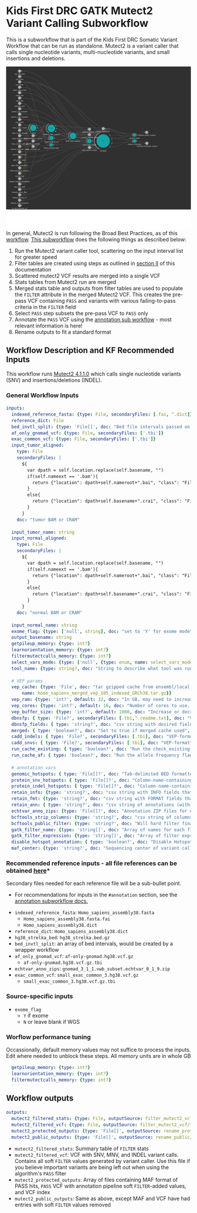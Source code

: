 # Kids First DRC GATK Mutect2 Variant Calling Subworkflow
This is a subworkflow that is part of the Kids First DRC Somatic Variant Workflow that can be run as standalone.
Mutect2 is a variant caller that calls single nucleotide variants, multi-nucleotide variants,  and small insertions and deletions.

![Mutect2 workflow diagram](../docs/kfdrc_mutect2_sub_wf.png)
In general, Mutect2 is run following the Broad Best Practices, as of this [workflow](https://github.com/broadinstitute/gatk/blob/4.1.1.0/scripts/mutect2_wdl/mutect2.wdl).
[This subworkflow](../sub_workflows/kfdrc_mutect2_sub_wf.cwl) does the following things as described below:

1. Run the Mutect2 variant caller tool, scattering on the input interval list for greater speed
1. Filter tables are created using steps as outlined in [section II](https://github.com/broadinstitute/gatk/blob/master/docs/mutect/mutect.pdf) of this documentation
1. Scattered mutect2 VCF results are merged into a single VCF
1. Stats tables from Mutect2 run are merged
1. Merged stats table and outputs from filter tables are used to populate the `FILTER` attribute in the merged Mutect2 VCF. This creates the pre-pass VCF containing `PASS` and variants with various failing-to-pass criteria in the `FILTER` field
1. Select `PASS` step subsets the pre-pass VCF to `PASS` only
1. Annotate the `PASS` VCF using the [annotation sub workflow](kfdrc_annotation_subworkflow.md) - most relevant information is here!
1. Rename outputs to fit a standard format

## Workflow Description and KF Recommended Inputs
This workflow runs [Mutect2 4.1.1.0](https://gatk.broadinstitute.org/hc/en-us/articles/360036730411-Mutect2) which calls single nucleotide variants (SNV) and insertions/deletions (INDEL).

### General Workflow Inputs
```yaml
inputs:
  indexed_reference_fasta: {type: File, secondaryFiles: [.fai, ^.dict]}
  reference_dict: File
  bed_invtl_split: {type: 'File[]', doc: "Bed file intervals passed on from and outside pre-processing step"}
  af_only_gnomad_vcf: {type: File, secondaryFiles: ['.tbi']}
  exac_common_vcf: {type: File, secondaryFiles: ['.tbi']}
  input_tumor_aligned:
    type: File
    secondaryFiles: |
      ${
        var dpath = self.location.replace(self.basename, "")
        if(self.nameext == '.bam'){
          return {"location": dpath+self.nameroot+".bai", "class": "File"}
        }
        else{
          return {"location": dpath+self.basename+".crai", "class": "File"}
        }
      }
    doc: "tumor BAM or CRAM"

  input_tumor_name: string
  input_normal_aligned:
    type: File
    secondaryFiles: |
      ${
        var dpath = self.location.replace(self.basename, "")
        if(self.nameext == '.bam'){
          return {"location": dpath+self.nameroot+".bai", "class": "File"}
        }
        else{
          return {"location": dpath+self.basename+".crai", "class": "File"}
        }
      }
    doc: "normal BAM or CRAM"

  input_normal_name: string
  exome_flag: {type: ['null', string], doc: "set to 'Y' for exome mode"}
  output_basename: string
  getpileup_memory: {type: int?}
  learnorientation_memory: {type: int?}
  filtermutectcalls_memory: {type: int?}
  select_vars_mode: {type: ['null', {type: enum, name: select_vars_mode, symbols: ["gatk", "grep"]}], doc: "Choose 'gatk' for SelectVariants tool, or 'grep' for grep expression", default: "gatk"}
  tool_name: {type: string?, doc: "String to describe what tool was run as part of file name", default: "mutect2_somatic"}

  # VEP params
  vep_cache: {type: 'File', doc: "tar gzipped cache from ensembl/local converted cache",  "sbg:suggestedValue": {class: File, path: 6332f8e47535110eb79c794f,
      name: homo_sapiens_merged_vep_105_indexed_GRCh38.tar.gz}}
  vep_ram: {type: 'int?', default: 32, doc: "In GB, may need to increase this value depending on the size/complexity of input"}
  vep_cores: {type: 'int?', default: 16, doc: "Number of cores to use. May need to increase for really large inputs"}
  vep_buffer_size: {type: 'int?', default: 1000, doc: "Increase or decrease to balance speed and memory usage"}
  dbnsfp: { type: 'File?', secondaryFiles: [.tbi,^.readme.txt], doc: "VEP-formatted plugin file, index, and readme file containing dbNSFP annotations" }
  dbnsfp_fields: { type: 'string?', doc: "csv string with desired fields to annotate. Use ALL to grab all"}
  merged: { type: 'boolean?', doc: "Set to true if merged cache used", default: true }
  cadd_indels: { type: 'File?', secondaryFiles: [.tbi], doc: "VEP-formatted plugin file and index containing CADD indel annotations" }
  cadd_snvs: { type: 'File?', secondaryFiles: [.tbi], doc: "VEP-formatted plugin file and index containing CADD SNV annotations" }
  run_cache_existing: { type: 'boolean?', doc: "Run the check_existing flag for cache" }
  run_cache_af: { type: 'boolean?', doc: "Run the allele frequency flags for cache" }

  # annotation vars
  genomic_hotspots: { type: 'File[]?', doc: "Tab-delimited BED formatted file(s) containing hg38 genomic positions corresponding to hotspots", "sbg:suggestedValue": [{class: File, path: 607713829360f10e3982a423, name: tert.bed}] }
  protein_snv_hotspots: { type: 'File[]?', doc: "Column-name-containing, tab-delimited file(s) containing protein names and amino acid positions corresponding to hotspots", "sbg:suggestedValue": [{class: File, path: 645919782fe81458768c552c, name: protein_snv_cancer_hotspots_v2.ENS105_liftover.tsv}] }
  protein_indel_hotspots: { type: 'File[]?', doc: "Column-name-containing, tab-delimited file(s) containing protein names and amino acid position ranges corresponding to hotspots", "sbg:suggestedValue": [{class: File, path: 645919782fe81458768c552d, name: protein_indel_cancer_hotspots_v2.ENS105_liftover.tsv}] }
  retain_info: {type: 'string?', doc: "csv string with INFO fields that you want to keep", default: "gnomad_3_1_1_AC,gnomad_3_1_1_AN,gnomad_3_1_1_AF,gnomad_3_1_1_nhomalt,gnomad_3_1_1_AC_popmax,gnomad_3_1_1_AN_popmax,gnomad_3_1_1_AF_popmax,gnomad_3_1_1_nhomalt_popmax,gnomad_3_1_1_AC_controls_and_biobanks,gnomad_3_1_1_AN_controls_and_biobanks,gnomad_3_1_1_AF_controls_and_biobanks,gnomad_3_1_1_AF_non_cancer,gnomad_3_1_1_primate_ai_score,gnomad_3_1_1_splice_ai_consequence,MBQ,TLOD,HotSpotAllele"}
  retain_fmt: {type: 'string?', doc: "csv string with FORMAT fields that you want to keep"}
  retain_ann: { type: 'string?', doc: "csv string of annotations (within the VEP CSQ/ANN) to retain as extra columns in MAF", default: "HGVSg" }
  echtvar_anno_zips: {type: 'File[]?', doc: "Annotation ZIP files for echtvar anno"}
  bcftools_strip_columns: {type: 'string?', doc: "csv string of columns to strip if needed to avoid conflict, i.e INFO/AF"}
  bcftools_public_filter: {type: 'string?', doc: "Will hard filter final result to create a public version", default: FILTER="PASS"|INFO/HotSpotAllele=1}
  gatk_filter_name: {type: 'string[]', doc: "Array of names for each filter tag to add, recommend: [\"NORM_DP_LOW\", \"GNOMAD_AF_HIGH\"]"}
  gatk_filter_expression: {type: 'string[]', doc: "Array of filter expressions to establish criteria to tag variants with. See https://gatk.broadinstitute.org/hc/en-us/articles/360036730071-VariantFiltration, recommend: \"vc.getGenotype('\" + inputs.input_normal_name + \"').getDP() <= 7\"), \"gnomad_3_1_1_AF != '.' && gnomad_3_1_1_AF > 0.001\"]"}
  disable_hotspot_annotation: { type: 'boolean?', doc: "Disable Hotspot Annotation and skip this task.", default: false }
  maf_center: {type: 'string?', doc: "Sequencing center of variant called", default: "."}
```

### Recommended reference inputs - all file references can be obtained [here](https://cavatica.sbgenomics.com/u/kfdrc-harmonization/kf-references/)*
Secondary files needed for each reference file will be a sub-bullet point.
* For recommendations for inputs in the `#annotation` section, see the [annotation subworkflow docs.](../docs/kfdrc_annotation_subworkflow.md)
 - `indexed_reference_fasta`: `Homo_sapiens_assembly38.fasta`
   - `Homo_sapiens_assembly38.fasta.fai`
   - `Homo_sapiens_assembly38.dict`
 - `reference_dict`: `Homo_sapiens_assembly38.dict`
 - `hg38_strelka_bed`: `hg38_strelka.bed.gz`
 - `bed_invtl_split`: an array of bed intervals, would be created by a wrapper workflow
 - `af_only_gnomad_vcf`: `af-only-gnomad.hg38.vcf.gz`
   - `af-only-gnomad.hg38.vcf.gz.tbi`
 - `echtvar_anno_zips`: `gnomad_3_1_1.vwb_subset.echtvar_0_1_9.zip`
 - `exac_common_vcf`: `small_exac_common_3.hg38.vcf.gz`
   - `small_exac_common_3.hg38.vcf.gz.tbi`


### Source-specific inputs
 - `exome_flag`
   - `Y` if exome
   - `N` or leave blank if WGS

### Worflow performance tuning
Occassionally, default memory values may not suffice to process the inputs.
Edit where needed to unblock these steps.
All memory units are in whole GB
```yaml
  getpileup_memory: {type: int?}
  learnorientation_memory: {type: int?}
  filtermutectcalls_memory: {type: int?}
```

## Workflow outputs
```yaml
outputs:
  mutect2_filtered_stats: {type: File, outputSource: filter_mutect2_vcf/stats_table}
  mutect2_filtered_vcf: {type: File, outputSource: filter_mutect2_vcf/filtered_vcf}
  mutect2_protected_outputs: {type: 'File[]', outputSource: rename_protected/renamed_files}
  mutect2_public_outputs: {type: 'File[]', outputSource: rename_public/renamed_files}
```

 - `mutect2_filtered_stats`: Summary table of `FILTER` stats
 - `mutect2_filtered_vcf`: VCF with SNV, MNV, and INDEL variant calls. Contains all soft `FILTER` values generated by variant caller. Use this file if you believe important variants are being left out when using the algorithm's `PASS` filter
 - `mutect2_protected_outputs`: Array of files containing MAF format of PASS hits, `PASS` VCF with annotation pipeline soft `FILTER`-added values, and VCF index
 - `mutect2_public_outputs`: Same as above, except MAF and VCF have had entries with soft `FILTER` values removed
